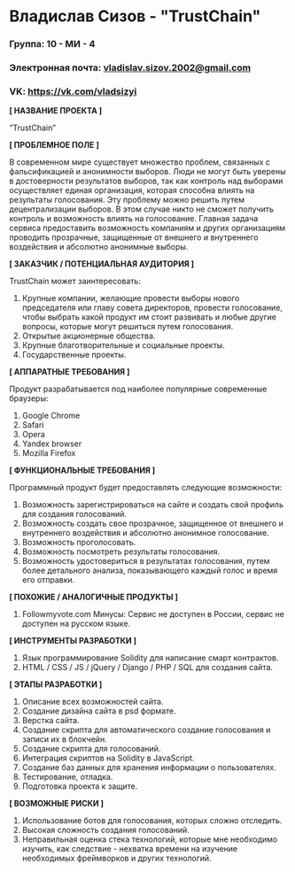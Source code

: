 # Владислав Сизов - "TrustChain"

### Группа: 10 - МИ - 4
### Электронная почта: vladislav.sizov.2002@gmail.com
### VK: https://vk.com/vladsizyi



**[ НАЗВАНИЕ ПРОЕКТА ]**

“TrustChain”

**[ ПРОБЛЕМНОЕ ПОЛЕ ]**

В современном мире существует множество проблем, связанных с фальсификацией и анонимности выборов. Люди не могут быть уверены в достоверности результатов выборов, так как контроль над выборами осуществляет единая организация, которая способна влиять на результаты голосования. Эту проблему можно решить путем децентрализации выборов. В этом случае никто не сможет получить контроль и возможность влиять на голосование. Главная задача сервиса предоставить возможность компаниям и других организациям проводить прозрачные, защищенные от внешнего и внутреннего воздействия и абсолютно анонимные выборы.

**[ ЗАКАЗЧИК / ПОТЕНЦИАЛЬНАЯ АУДИТОРИЯ ]**

TrustChain может заинтересовать:
1)	Крупные компании, желающие провести выборы нового председателя или главу совета директоров, провести голосование, чтобы выбрать какой продукт им стоит развивать и любые другие вопросы, которые могут решиться путем голосования.
2)	Открытые акционерные общества.
3)	Крупные благотворительные и социальные проекты. 
4)	Государственные проекты.

**[ АППАРАТНЫЕ ТРЕБОВАНИЯ ]** 

Продукт разрабатывается под наиболее популярные современные браузеры:
1)	Google Chrome
2)	Safari
3)	Opera
4)	Yandex browser
5)	Mozilla Firefox

**[ ФУНКЦИОНАЛЬНЫЕ ТРЕБОВАНИЯ ]**

Программный продукт будет предоставлять следующие возможности:
1)	Возможность зарегистрироваться на сайте и создать свой профиль для создания голосований.
2)	Возможность создать свое прозрачное, защищенное от внешнего и внутреннего воздействия и абсолютно анонимное голосование.
3)	Возможность проголосовать.
4)	Возможность посмотреть результаты голосования.
5)	Возможность удостовериться в результатах голосования, путем более детального анализа, показывающего каждый голос и время его отправки.

**[ ПОХОЖИЕ / АНАЛОГИЧНЫЕ ПРОДУКТЫ ]**

1)	Followmyvote.com
  Минусы: Сервис не доступен в России, сервис не доступен на русском языке.

**[ ИНСТРУМЕНТЫ РАЗРАБОТКИ ]**

1)	Язык программирование Solidity для написание смарт контрактов.
2)	HTML / CSS / JS / jQuery / Django / PHP / SQL для создания сайта.

**[ ЭТАПЫ РАЗРАБОТКИ ]**

1)	Описание всех возможностей сайта.
2)	Создание дизайна сайта в psd формате.
3)	Верстка сайта.
4)	Создание скрипта для автоматического создание голосования и записи их в блокчейн.
5)	Создание скрипта для голосований.
6)	Интеграция скриптов на Solidity в JavaScript.
7)	Создание баз данных для хранения информации о пользователях.
8)	Тестирование, отладка.
9)	Подготовка проекта к защите.

**[ ВОЗМОЖНЫЕ РИСКИ ]**

1)	Использование ботов для голосования, которых сложно отследить.
2)	Высокая сложность создания голосований.
3)	Неправильная оценка стека технологий, которые мне необходимо изучить, как следствие - нехватка времени на изучение необходимых фреймворков и других технологий.
